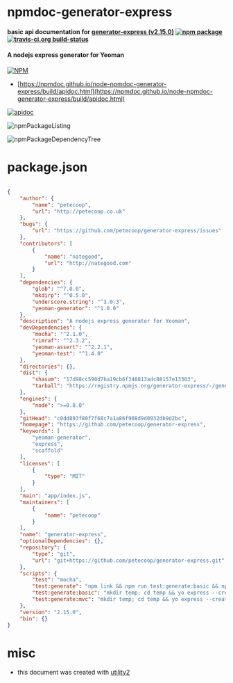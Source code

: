 # npmdoc-generator-express

#### basic api documentation for  [generator-express (v2.15.0)](https://github.com/petecoop/generator-express)  [![npm package](https://img.shields.io/npm/v/npmdoc-generator-express.svg?style=flat-square)](https://www.npmjs.org/package/npmdoc-generator-express) [![travis-ci.org build-status](https://api.travis-ci.org/npmdoc/node-npmdoc-generator-express.svg)](https://travis-ci.org/npmdoc/node-npmdoc-generator-express)

#### A nodejs express generator for Yeoman

[![NPM](https://nodei.co/npm/generator-express.png?downloads=true&downloadRank=true&stars=true)](https://www.npmjs.com/package/generator-express)

- [https://npmdoc.github.io/node-npmdoc-generator-express/build/apidoc.html](https://npmdoc.github.io/node-npmdoc-generator-express/build/apidoc.html)

[![apidoc](https://npmdoc.github.io/node-npmdoc-generator-express/build/screenCapture.buildCi.browser.%252Ftmp%252Fbuild%252Fapidoc.html.png)](https://npmdoc.github.io/node-npmdoc-generator-express/build/apidoc.html)

![npmPackageListing](https://npmdoc.github.io/node-npmdoc-generator-express/build/screenCapture.npmPackageListing.svg)

![npmPackageDependencyTree](https://npmdoc.github.io/node-npmdoc-generator-express/build/screenCapture.npmPackageDependencyTree.svg)



# package.json

```json

{
    "author": {
        "name": "petecoop",
        "url": "http://petecoop.co.uk"
    },
    "bugs": {
        "url": "https://github.com/petecoop/generator-express/issues"
    },
    "contributors": [
        {
            "name": "nategood",
            "url": "http://nategood.com"
        }
    ],
    "dependencies": {
        "glob": "^7.0.0",
        "mkdirp": "^0.5.0",
        "underscore.string": "^3.0.3",
        "yeoman-generator": "^1.0.0"
    },
    "description": "A nodejs express generator for Yeoman",
    "devDependencies": {
        "mocha": "^2.1.0",
        "rimraf": "^2.3.2",
        "yeoman-assert": "^2.2.1",
        "yeoman-test": "^1.4.0"
    },
    "directories": {},
    "dist": {
        "shasum": "17d98cc590d7ba19cb6f348813adc88157e13303",
        "tarball": "https://registry.npmjs.org/generator-express/-/generator-express-2.15.0.tgz"
    },
    "engines": {
        "node": ">=0.8.0"
    },
    "gitHead": "c0dd893f80f7f68c7a1a86f908d9d0932db9d2bc",
    "homepage": "https://github.com/petecoop/generator-express",
    "keywords": [
        "yeoman-generator",
        "express",
        "scaffold"
    ],
    "licenses": [
        {
            "type": "MIT"
        }
    ],
    "main": "app/index.js",
    "maintainers": [
        {
            "name": "petecoop"
        }
    ],
    "name": "generator-express",
    "optionalDependencies": {},
    "repository": {
        "type": "git",
        "url": "git+https://github.com/petecoop/generator-express.git"
    },
    "scripts": {
        "test": "mocha",
        "test:generate": "npm link && npm run test:generate:basic && npm run test:generate:mvc",
        "test:generate:basic": "mkdir temp; cd temp && yo express --createDirectory true --dirname one --basic true --viewEngine handlebars --cssPreprocessor css --buildTool gulp && cd one && npm run test:coverage",
        "test:generate:mvc": "mkdir temp; cd temp && yo express --createDirectory true --dirname two --mvc true --viewEngine handlebars --cssPreprocessor css --database sqlite --buildTool gulp && cd two && npm run test:coverage"
    },
    "version": "2.15.0",
    "bin": {}
}
```



# misc
- this document was created with [utility2](https://github.com/kaizhu256/node-utility2)

